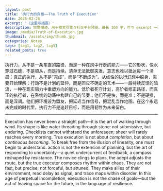 ```yaml
---
layout: post
title: '执行力的真相——The Truth of Execution'
date: 2025-02-28
excerpt: '（这里写摘要）'
description: 完整描述，用于搜索引擎与社交平台预览，最长 160 字，可与 excerpt 一致
image: /media/Truth-of-Execution.jpg
thumbnail: /assets/img/thumb.jpg
categories: Notes
tags: [tag1, tag2, tag3]
related_posts: true
---
```


执行力，从不是一条笔直的路径，而是一种在风中行走的能力——它的形状，像水穿过石缝，不是顺从，而是持续。清单无法抵御突发，意志也难以抵达每一个清晨；真正的执行，从不是“完成”，而是“不断成为”。从线性的执行幻想中脱身，需要开始理解：行动不是计划的延伸，而是回应不确定的艺术——一段持续反馈的暗流，一种在现实阻力中重塑方向的能力。低阶者死守计划，高阶者修正路径，而真正的执行者，在系统的动荡中构建自己的节奏：他们不是快，而是准；不是硬推，而是深调。他们把环境设为盟友，把延迟当作信号，把混乱当作地图。在这个永远未完成的时代里，执行力不是追赶目标，而是用韧性为未来留白。

---

Execution has never been a straight path—it is the art of walking through wind. Its shape is like water threading through stone: not submissive, but enduring. Checklists cannot withstand the unforeseen; sheer will rarely reaches every morning. True execution is not about *completion*, but about *continuous becoming*. To break free from the illusion of linearity, one must begin to understand: action is not the extension of planning, but the art of responding to uncertainty—a quiet undercurrent of feedback, a compass reshaped by resistance. The novice clings to plans, the adept adjusts the route, but the true executor composes rhythm within chaos. They are not fast, but precise; not forceful, but attuned. They make allies of their environment, read delay as signal, and trace maps within disorder. In this age of perpetual incompletion, execution is not the chase of goals—but the act of leaving space for the future, in the language of resilience.